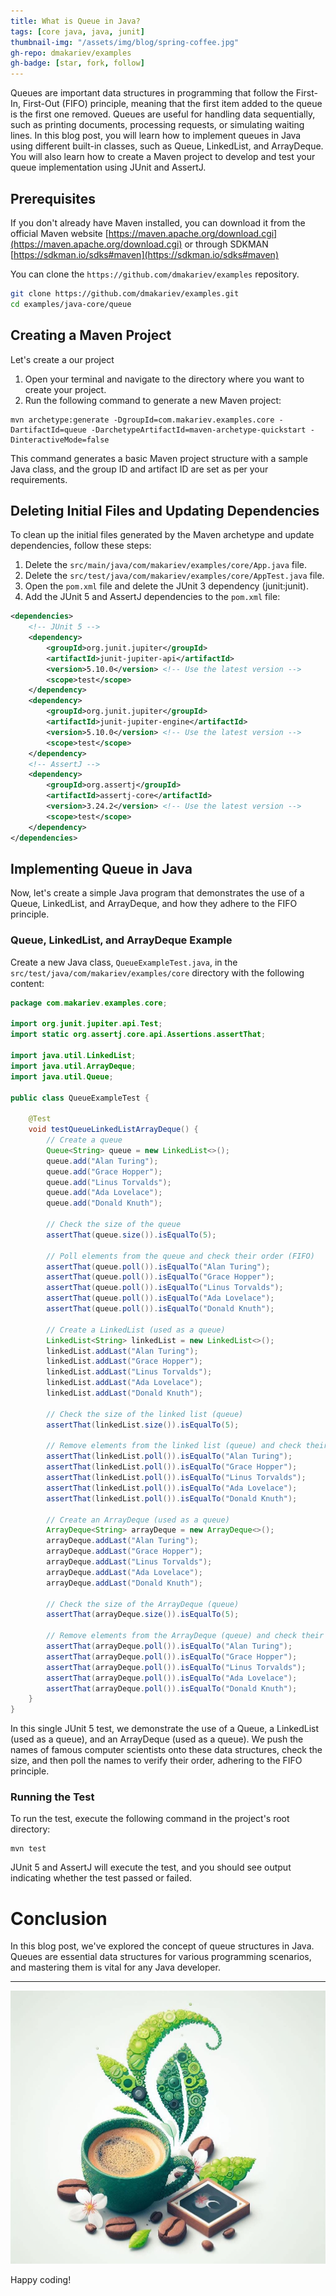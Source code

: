```yaml
---
title: What is Queue in Java?
tags: [core java, java, junit]
thumbnail-img: "/assets/img/blog/spring-coffee.jpg"
gh-repo: dmakariev/examples
gh-badge: [star, fork, follow]
---
```



Queues are important data structures in programming that follow the First-In, First-Out (FIFO) principle, meaning that the first item added to the queue is the first one removed. Queues are useful for handling data sequentially, such as printing documents, processing requests, or simulating waiting lines. In this blog post, you will learn how to implement queues in Java using different built-in classes, such as Queue, LinkedList, and ArrayDeque. You will also learn how to create a Maven project to develop and test your queue implementation using JUnit and AssertJ.


## Prerequisites
If you don't already have Maven installed, you can download it from the official Maven website [https://maven.apache.org/download.cgi](https://maven.apache.org/download.cgi) or through SDKMAN [https://sdkman.io/sdks#maven](https://sdkman.io/sdks#maven)

You can clone the `https://github.com/dmakariev/examples` repository.
```bash
git clone https://github.com/dmakariev/examples.git
cd examples/java-core/queue
```

## Creating a Maven Project 
Let's create a our project 
1. Open your terminal and navigate to the directory where you want to create your project.
2. Run the following command to generate a new Maven project:
```shell
mvn archetype:generate -DgroupId=com.makariev.examples.core -DartifactId=queue -DarchetypeArtifactId=maven-archetype-quickstart -DinteractiveMode=false
```
This command generates a basic Maven project structure with a sample Java class, and the group ID and artifact ID are set as per your requirements.

## Deleting Initial Files and Updating Dependencies

To clean up the initial files generated by the Maven archetype and update dependencies, follow these steps:

1. Delete the `src/main/java/com/makariev/examples/core/App.java` file.
2. Delete the `src/test/java/com/makariev/examples/core/AppTest.java` file.
3. Open the `pom.xml` file and delete the JUnit 3 dependency (junit:junit).
4. Add the JUnit 5 and AssertJ dependencies to the `pom.xml` file:


```xml
<dependencies>
    <!-- JUnit 5 -->
    <dependency>
        <groupId>org.junit.jupiter</groupId>
        <artifactId>junit-jupiter-api</artifactId>
        <version>5.10.0</version> <!-- Use the latest version -->
        <scope>test</scope>
    </dependency>
    <dependency>
        <groupId>org.junit.jupiter</groupId>
        <artifactId>junit-jupiter-engine</artifactId>
        <version>5.10.0</version> <!-- Use the latest version -->
        <scope>test</scope>
    </dependency>
    <!-- AssertJ -->
    <dependency>
        <groupId>org.assertj</groupId>
        <artifactId>assertj-core</artifactId>
        <version>3.24.2</version> <!-- Use the latest version -->
        <scope>test</scope>
    </dependency>
</dependencies>

```

## Implementing Queue in Java
Now, let's create a simple Java program that demonstrates the use of a Queue, LinkedList, and ArrayDeque, and how they adhere to the FIFO principle.

### Queue, LinkedList, and ArrayDeque Example
Create a new Java class, `QueueExampleTest.java`, in the `src/test/java/com/makariev/examples/core` directory with the following content:

```java
package com.makariev.examples.core;

import org.junit.jupiter.api.Test;
import static org.assertj.core.api.Assertions.assertThat;

import java.util.LinkedList;
import java.util.ArrayDeque;
import java.util.Queue;

public class QueueExampleTest {

    @Test
    void testQueueLinkedListArrayDeque() {
        // Create a queue
        Queue<String> queue = new LinkedList<>();
        queue.add("Alan Turing");
        queue.add("Grace Hopper");
        queue.add("Linus Torvalds");
        queue.add("Ada Lovelace");
        queue.add("Donald Knuth");

        // Check the size of the queue
        assertThat(queue.size()).isEqualTo(5);

        // Poll elements from the queue and check their order (FIFO)
        assertThat(queue.poll()).isEqualTo("Alan Turing");
        assertThat(queue.poll()).isEqualTo("Grace Hopper");
        assertThat(queue.poll()).isEqualTo("Linus Torvalds");
        assertThat(queue.poll()).isEqualTo("Ada Lovelace");
        assertThat(queue.poll()).isEqualTo("Donald Knuth");

        // Create a LinkedList (used as a queue)
        LinkedList<String> linkedList = new LinkedList<>();
        linkedList.addLast("Alan Turing");
        linkedList.addLast("Grace Hopper");
        linkedList.addLast("Linus Torvalds");
        linkedList.addLast("Ada Lovelace");
        linkedList.addLast("Donald Knuth");

        // Check the size of the linked list (queue)
        assertThat(linkedList.size()).isEqualTo(5);

        // Remove elements from the linked list (queue) and check their order (FIFO)
        assertThat(linkedList.poll()).isEqualTo("Alan Turing");
        assertThat(linkedList.poll()).isEqualTo("Grace Hopper");
        assertThat(linkedList.poll()).isEqualTo("Linus Torvalds");
        assertThat(linkedList.poll()).isEqualTo("Ada Lovelace");
        assertThat(linkedList.poll()).isEqualTo("Donald Knuth");

        // Create an ArrayDeque (used as a queue)
        ArrayDeque<String> arrayDeque = new ArrayDeque<>();
        arrayDeque.addLast("Alan Turing");
        arrayDeque.addLast("Grace Hopper");
        arrayDeque.addLast("Linus Torvalds");
        arrayDeque.addLast("Ada Lovelace");
        arrayDeque.addLast("Donald Knuth");

        // Check the size of the ArrayDeque (queue)
        assertThat(arrayDeque.size()).isEqualTo(5);

        // Remove elements from the ArrayDeque (queue) and check their order (FIFO)
        assertThat(arrayDeque.poll()).isEqualTo("Alan Turing");
        assertThat(arrayDeque.poll()).isEqualTo("Grace Hopper");
        assertThat(arrayDeque.poll()).isEqualTo("Linus Torvalds");
        assertThat(arrayDeque.poll()).isEqualTo("Ada Lovelace");
        assertThat(arrayDeque.poll()).isEqualTo("Donald Knuth");
    }
}

```

In this single JUnit 5 test, we demonstrate the use of a Queue, a LinkedList (used as a queue), and an ArrayDeque (used as a queue). We push the names of famous computer scientists onto these data structures, check the size, and then poll the names to verify their order, adhering to the FIFO principle.

### Running the Test
To run the test, execute the following command in the project's root directory:
```shell
mvn test
```

JUnit 5 and AssertJ will execute the test, and you should see output indicating whether the test passed or failed.

# Conclusion

In this blog post, we've explored the concept of queue structures in Java. Queues are essential data structures for various programming scenarios, and mastering them is vital for any Java developer.

---

[![Coffee Time!](/assets/img/blog/spring-coffee.jpg)](/assets/img/blog/spring-coffee.jpg)

Happy coding!



